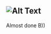 ![Alt Text](https://github.com/KrzysztofSobol/krzysztofsobol.xyz/blob/master/src/main/resources/title.png)
---
Almost done B))
